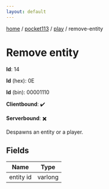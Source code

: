 ```yaml
---
layout: default
---
```


[home](/)  /  [pocket113](/protocol/pocket113)  /  [play](/protocol/pocket113/play)  /  remove-entity

# Remove entity

**Id**: 14

**Id** (hex): 0E

**Id** (bin): 00001110

**Clientbound**: ✔️

**Serverbound**: ✖️

Despawns an entity or a player.

## Fields

Name | Type
---|---
entity id | varlong
